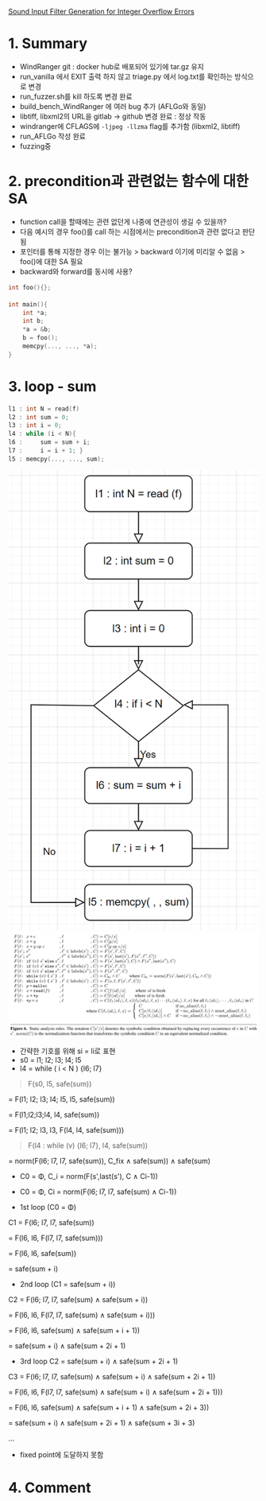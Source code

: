 [Sound Input Filter Generation for Integer Overflow Errors](https://www.cs.toronto.edu/~fanl/papers/sift-popl14.pdf)

# 1. Summary
- WindRanger git : docker hub로 배포되어 있기에 tar.gz 유지
- run_vanilla 에서 EXIT 출력 하지 않고 triage.py 에서 log.txt를 확인하는 방식으로 변경
- run_fuzzer.sh를 kill 하도록 변경 완료
- build_bench_WindRanger 에 여러 bug 추가 (AFLGo와 동일)
- libtiff, libxml2의 URL을 gitlab -> github 변경 완료 : 정상 작동
- windranger에 CFLAGS에 `-ljpeg -llzma` flag를 추가함 (libxml2, libtiff)
- run_AFLGo 작성 완료
- fuzzing중 
# 2. precondition과 관련없는 함수에 대한 SA
- function call을 할때에는 관련 없던게 나중에 연관성이 생길 수 있을까?
- 다음 예시의 경우 foo()를 call 하는 시점에서는 precondition과 관련 없다고 판단 됨
- 포인터를 통해 지정한 경우 이는 불가능 > backward 이기에 미리알 수 없음 > foo()에 대한 SA 필요
- backward와 forward를 동시에 사용?
``` c
int foo(){};

int main(){
    int *a;
    int b;
    *a = &b;
    b = foo();
    memcpy(..., ..., *a);
}
```
# 3. loop - sum

``` c
l1 : int N = read(f)
l2 : int sum = 0;
l3 : int i = 0;
l4 : while (i < N){
l6 :     sum = sum + i;
l7 :     i = i + 1; }
l5 : memcpy(..., ..., sum);
``` 

![loop1](./image/0801_loop1.png)
![figure6](./image/20_figure6.png)
- 간략한 기호를 위해 si = li로 표현
- s0 = l1; l2; l3; l4; l5
- l4 = while ( i < N ) {l6; l7}

> F(s0, l5, safe(sum)) 

= F(l1; l2; l3; l4; l5, l5, safe(sum)) 

= F(l1;l2;l3;l4, l4, safe(sum))

= F(l1; l2; l3, l3, F(l4, l4, safe(sum)))

> F(l4 : while (v) {l6; l7}, l4, safe(sum))

= norm(F(l6; l7, l7, safe(sum)), C_fix ∧ safe(sum)) ∧ safe(sum)

- C0 = Φ, C_i = norm(F(s',last(s'), C ∧ Ci-1))
- C0 = Φ, Ci = norm(F(l6; l7, l7, safe(sum) ∧ Ci-1))

- 1st loop (C0 = Φ) 

C1 = F(l6; l7, l7, safe(sum))

= F(l6, l6, F(l7, l7, safe(sum)))

= F(l6, l6, safe(sum))

= safe(sum + i)

- 2nd loop (C1 = safe(sum + i))

C2 = F(l6; l7, l7, safe(sum) ∧ safe(sum + i))

= F(l6, l6, F(l7, l7, safe(sum) ∧ safe(sum + i)))

= F(l6, l6, safe(sum) ∧ safe(sum + i + 1))

= safe(sum + i) ∧ safe(sum + 2i + 1)

- 3rd loop C2 = safe(sum + i) ∧ safe(sum + 2i + 1)

C3 = F(l6; l7, l7, safe(sum) ∧ safe(sum + i) ∧ safe(sum + 2i + 1))

= F(l6, l6, F(l7, l7, safe(sum) ∧ safe(sum + i) ∧ safe(sum + 2i + 1)))

= F(l6, l6, safe(sum) ∧ safe(sum + i + 1) ∧ safe(sum + 2i + 3))

= safe(sum + i) ∧ safe(sum + 2i + 1) ∧ safe(sum + 3i + 3)

...

- fixed point에 도달하지 못함

# 4. Comment